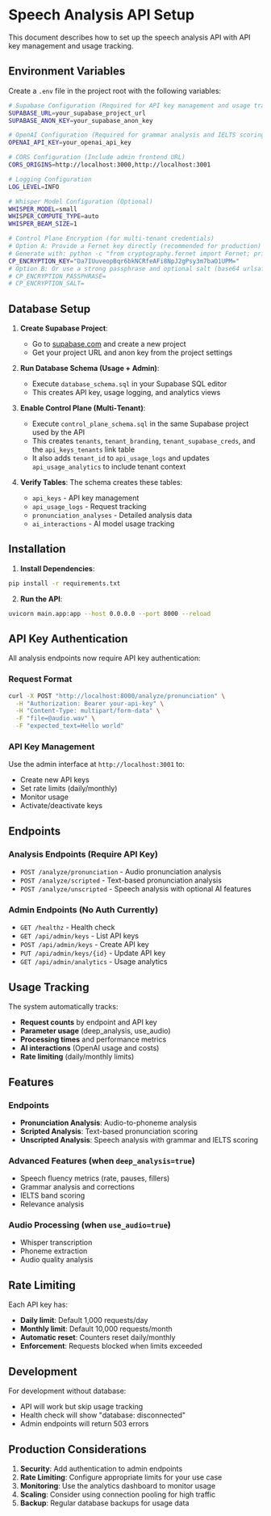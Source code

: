 # Speech Analysis API Setup

This document describes how to set up the speech analysis API with API key management and usage tracking.

## Environment Variables

Create a `.env` file in the project root with the following variables:

```bash
# Supabase Configuration (Required for API key management and usage tracking)
SUPABASE_URL=your_supabase_project_url
SUPABASE_ANON_KEY=your_supabase_anon_key

# OpenAI Configuration (Required for grammar analysis and IELTS scoring)
OPENAI_API_KEY=your_openai_api_key

# CORS Configuration (Include admin frontend URL)
CORS_ORIGINS=http://localhost:3000,http://localhost:3001

# Logging Configuration
LOG_LEVEL=INFO

# Whisper Model Configuration (Optional)
WHISPER_MODEL=small
WHISPER_COMPUTE_TYPE=auto
WHISPER_BEAM_SIZE=1

# Control Plane Encryption (for multi-tenant credentials)
# Option A: Provide a Fernet key directly (recommended for production)
# Generate with: python -c "from cryptography.fernet import Fernet; print(Fernet.generate_key().decode())"
CP_ENCRYPTION_KEY="Da7IUuveopBqr6bkNCRfeAFi8NpJ2gPsy3m7baO1UPM="
# Option B: Or use a strong passphrase and optional salt (base64 urlsafe)
# CP_ENCRYPTION_PASSPHRASE=
# CP_ENCRYPTION_SALT=
```

## Database Setup

1. **Create Supabase Project**:
   - Go to [supabase.com](https://supabase.com) and create a new project
   - Get your project URL and anon key from the project settings

2. **Run Database Schema (Usage + Admin)**:
   - Execute `database_schema.sql` in your Supabase SQL editor
   - This creates API key, usage logging, and analytics views

3. **Enable Control Plane (Multi‑Tenant)**:
   - Execute `control_plane_schema.sql` in the same Supabase project used by the API
   - This creates `tenants`, `tenant_branding`, `tenant_supabase_creds`, and the `api_keys_tenants` link table
   - It also adds `tenant_id` to `api_usage_logs` and updates `api_usage_analytics` to include tenant context

3. **Verify Tables**:
   The schema creates these tables:
   - `api_keys` - API key management
   - `api_usage_logs` - Request tracking
   - `pronunciation_analyses` - Detailed analysis data
   - `ai_interactions` - AI model usage tracking

## Installation

1. **Install Dependencies**:
```bash
pip install -r requirements.txt
```

2. **Run the API**:
```bash
uvicorn main.app:app --host 0.0.0.0 --port 8000 --reload
```

## API Key Authentication

All analysis endpoints now require API key authentication:

### Request Format
```bash
curl -X POST "http://localhost:8000/analyze/pronunciation" \
  -H "Authorization: Bearer your-api-key" \
  -H "Content-Type: multipart/form-data" \
  -F "file=@audio.wav" \
  -F "expected_text=Hello world"
```

### API Key Management
Use the admin interface at `http://localhost:3001` to:
- Create new API keys
- Set rate limits (daily/monthly)
- Monitor usage
- Activate/deactivate keys

## Endpoints

### Analysis Endpoints (Require API Key)
- `POST /analyze/pronunciation` - Audio pronunciation analysis
- `POST /analyze/scripted` - Text-based pronunciation analysis
- `POST /analyze/unscripted` - Speech analysis with optional AI features

### Admin Endpoints (No Auth Currently)
- `GET /healthz` - Health check
- `GET /api/admin/keys` - List API keys
- `POST /api/admin/keys` - Create API key
- `PUT /api/admin/keys/{id}` - Update API key
- `GET /api/admin/analytics` - Usage analytics

## Usage Tracking

The system automatically tracks:
- **Request counts** by endpoint and API key
- **Parameter usage** (deep_analysis, use_audio)
- **Processing times** and performance metrics
- **AI interactions** (OpenAI usage and costs)
- **Rate limiting** (daily/monthly limits)

## Features

### Endpoints
- **Pronunciation Analysis**: Audio-to-phoneme analysis
- **Scripted Analysis**: Text-based pronunciation scoring
- **Unscripted Analysis**: Speech analysis with grammar and IELTS scoring

### Advanced Features (when `deep_analysis=true`)
- Speech fluency metrics (rate, pauses, fillers)
- Grammar analysis and corrections
- IELTS band scoring
- Relevance analysis

### Audio Processing (when `use_audio=true`)
- Whisper transcription
- Phoneme extraction
- Audio quality analysis

## Rate Limiting

Each API key has:
- **Daily limit**: Default 1,000 requests/day
- **Monthly limit**: Default 10,000 requests/month
- **Automatic reset**: Counters reset daily/monthly
- **Enforcement**: Requests blocked when limits exceeded

## Development

For development without database:
- API will work but skip usage tracking
- Health check will show "database: disconnected"
- Admin endpoints will return 503 errors

## Production Considerations

1. **Security**: Add authentication to admin endpoints
2. **Rate Limiting**: Configure appropriate limits for your use case
3. **Monitoring**: Use the analytics dashboard to monitor usage
4. **Scaling**: Consider using connection pooling for high traffic
5. **Backup**: Regular database backups for usage data
